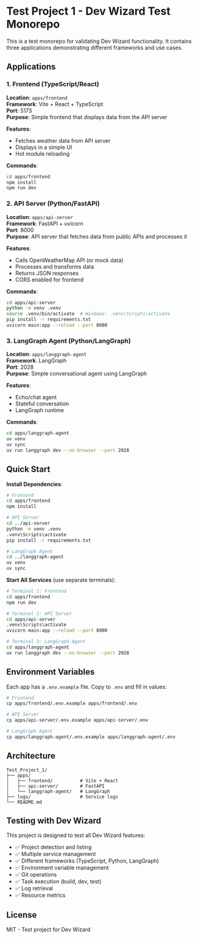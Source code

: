 # Test Project 1 - Dev Wizard Test Monorepo

This is a test monorepo for validating Dev Wizard functionality. It contains three applications demonstrating different frameworks and use cases.

## Applications

### 1. Frontend (TypeScript/React)
**Location**: `apps/frontend`  
**Framework**: Vite + React + TypeScript  
**Port**: 5173  
**Purpose**: Simple frontend that displays data from the API server

**Features**:
- Fetches weather data from API server
- Displays in a simple UI
- Hot module reloading

**Commands**:
```bash
cd apps/frontend
npm install
npm run dev
```

### 2. API Server (Python/FastAPI)
**Location**: `apps/api-server`  
**Framework**: FastAPI + uvicorn  
**Port**: 8000  
**Purpose**: API server that fetches data from public APIs and processes it

**Features**:
- Calls OpenWeatherMap API (or mock data)
- Processes and transforms data
- Returns JSON responses
- CORS enabled for frontend

**Commands**:
```bash
cd apps/api-server
python -m venv .venv
source .venv/bin/activate  # Windows: .venv\Scripts\activate
pip install -r requirements.txt
uvicorn main:app --reload --port 8000
```

### 3. LangGraph Agent (Python/LangGraph)
**Location**: `apps/langgraph-agent`  
**Framework**: LangGraph  
**Port**: 2028  
**Purpose**: Simple conversational agent using LangGraph

**Features**:
- Echo/chat agent
- Stateful conversation
- LangGraph runtime

**Commands**:
```bash
cd apps/langgraph-agent
uv venv
uv sync
uv run langgraph dev --no-browser --port 2028
```

## Quick Start

**Install Dependencies**:
```bash
# Frontend
cd apps/frontend
npm install

# API Server
cd ../api-server
python -m venv .venv
.venv\Scripts\activate
pip install -r requirements.txt

# LangGraph Agent
cd ../langgraph-agent
uv venv
uv sync
```

**Start All Services** (use separate terminals):
```bash
# Terminal 1: Frontend
cd apps/frontend
npm run dev

# Terminal 2: API Server
cd apps/api-server
.venv\Scripts\activate
uvicorn main:app --reload --port 8000

# Terminal 3: LangGraph Agent
cd apps/langgraph-agent
uv run langgraph dev --no-browser --port 2028
```

## Environment Variables

Each app has a `.env.example` file. Copy to `.env` and fill in values:

```bash
# Frontend
cp apps/frontend/.env.example apps/frontend/.env

# API Server
cp apps/api-server/.env.example apps/api-server/.env

# LangGraph Agent
cp apps/langgraph-agent/.env.example apps/langgraph-agent/.env
```

## Architecture

```
Test_Project_1/
├── apps/
│   ├── frontend/          # Vite + React
│   ├── api-server/        # FastAPI
│   └── langgraph-agent/   # LangGraph
├── logs/                  # Service logs
└── README.md
```

## Testing with Dev Wizard

This project is designed to test all Dev Wizard features:
- ✅ Project detection and listing
- ✅ Multiple service management
- ✅ Different frameworks (TypeScript, Python, LangGraph)
- ✅ Environment variable management
- ✅ Git operations
- ✅ Task execution (build, dev, test)
- ✅ Log retrieval
- ✅ Resource metrics

## License

MIT - Test project for Dev Wizard
